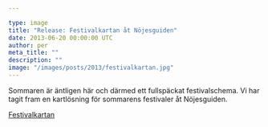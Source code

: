 ```yaml
---

type: image
title: "Release: Festivalkartan åt Nöjesguiden"
date: 2013-06-20 00:00:00 UTC
author: per
meta_title: ""
description: ""
image: "/images/posts/2013/festivalkartan.jpg"
---
```


<p>Sommaren är äntligen här och därmed ett fullspäckat festivalschema. Vi har tagit fram en kartlösning för sommarens festivaler åt Nöjesguiden.</p>

<p><a href="http://nojesguiden.se/festivalkartan">Festivalkartan</a></p>

